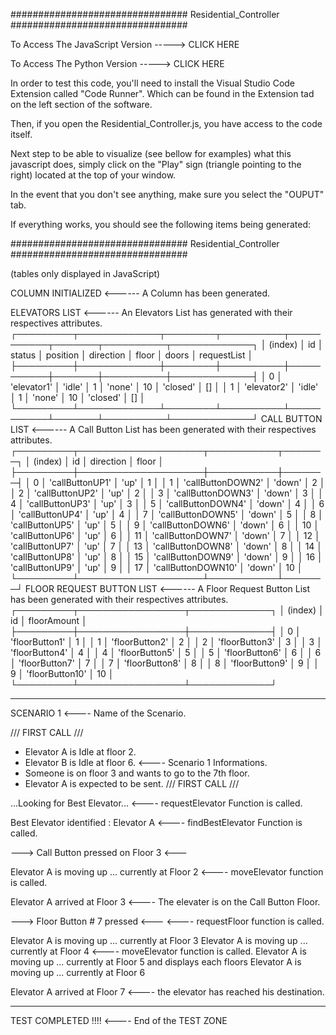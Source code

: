 ################################ Residential_Controller ################################

To Access The JavaScript Version -----> CLICK HERE

To Access The Python Version -----> CLICK HERE

In order to test this code, you'll need to install the Visual Studio Code Extension called "Code Runner". Which can be found in the Extension tad on the left section of the software.

Then, if you open the Residential_Controller.js, you have access to the code itself.

Next step to be able to visualize (see bellow for examples) what this javascript does, simply click on the "Play" sign (triangle pointing to the right) located at the top of your window.

In the event that you don't see anything, make sure you select the "OUPUT" tab.

If everything works, you should see the following items being generated:

################################ Residential_Controller ################################

(tables only displayed in JavaScript)

COLUMN INITIALIZED        <------ A Column has been generated.

ELEVATORS LIST            <------ An Elevators List has generated with their respectives attributes.
┌─────────┬─────────────┬────────┬──────────┬───────────┬───────┬──────────┬─────────────┐
│ (index) │     id      │ status │ position │ direction │ floor │  doors   │ requestList │
├─────────┼─────────────┼────────┼──────────┼───────────┼───────┼──────────┼─────────────┤
│    0    │ 'elevator1' │ 'idle' │    1     │  'none'   │  10   │ 'closed' │     []      │
│    1    │ 'elevator2' │ 'idle' │    1     │  'none'   │  10   │ 'closed' │     []      │
└─────────┴─────────────┴────────┴──────────┴───────────┴───────┴──────────┴─────────────┘
CALL BUTTON LIST          <------ A Call Button List has been generated with their respectives attributes.
┌─────────┬────────────────────┬───────────┬───────┐
│ (index) │         id         │ direction │ floor │
├─────────┼────────────────────┼───────────┼───────┤
│    0    │  'callButtonUP1'   │   'up'    │   1   │
│    1    │ 'callButtonDOWN2'  │  'down'   │   2   │
│    2    │  'callButtonUP2'   │   'up'    │   2   │
│    3    │ 'callButtonDOWN3'  │  'down'   │   3   │
│    4    │  'callButtonUP3'   │   'up'    │   3   │
│    5    │ 'callButtonDOWN4'  │  'down'   │   4   │
│    6    │  'callButtonUP4'   │   'up'    │   4   │
│    7    │ 'callButtonDOWN5'  │  'down'   │   5   │
│    8    │  'callButtonUP5'   │   'up'    │   5   │
│    9    │ 'callButtonDOWN6'  │  'down'   │   6   │
│   10    │  'callButtonUP6'   │   'up'    │   6   │
│   11    │ 'callButtonDOWN7'  │  'down'   │   7   │
│   12    │  'callButtonUP7'   │   'up'    │   7   │
│   13    │ 'callButtonDOWN8'  │  'down'   │   8   │
│   14    │  'callButtonUP8'   │   'up'    │   8   │
│   15    │ 'callButtonDOWN9'  │  'down'   │   9   │
│   16    │  'callButtonUP9'   │   'up'    │   9   │
│   17    │ 'callButtonDOWN10' │  'down'   │  10   │
└─────────┴────────────────────┴───────────┴───────┘
FLOOR REQUEST BUTTON LIST <------ A Floor Request Button List has been generated with their respectives attributes.
┌─────────┬─────────────────┬─────────────┐
│ (index) │       id        │ floorAmount │
├─────────┼─────────────────┼─────────────┤
│    0    │ 'floorButton1'  │      1      │
│    1    │ 'floorButton2'  │      2      │
│    2    │ 'floorButton3'  │      3      │
│    3    │ 'floorButton4'  │      4      │
│    4    │ 'floorButton5'  │      5      │
│    5    │ 'floorButton6'  │      6      │
│    6    │ 'floorButton7'  │      7      │
│    7    │ 'floorButton8'  │      8      │
│    8    │ 'floorButton9'  │      9      │
│    9    │ 'floorButton10' │     10      │
└─────────┴─────────────────┴─────────────┘

-----------------------         

SCENARIO 1                                                      <---- Name of the Scenario.

/// FIRST CALL ///
  - Elevator A is Idle at floor 2.
  - Elevator B is Idle at floor 6.                              <---- Scenario 1 Informations.
  - Someone is on floor 3 and wants to go to the 7th floor.
  - Elevator A is expected to be sent.
/// FIRST CALL ///

...Looking for Best Elevator...                                 <---- requestElevator Function is called.

Best Elevator identified  :  Elevator A                         <---- findBestElevator Function is called.

---> Call Button pressed on Floor 3 <---                        

Elevator A is moving up ... currently at Floor 2                <---- moveElevator function is called.

Elevator A arrived at Floor 3                                   <---- The elevater is on the Call Button Floor.

---> Floor Button # 7 pressed <---                              <---- requestFloor function is called.

Elevator A is moving up ... currently at Floor 3
Elevator A is moving up ... currently at Floor 4                <---- moveElevator function is called.
Elevator A is moving up ... currently at Floor 5                      and displays each floors
Elevator A is moving up ... currently at Floor 6

Elevator A arrived at Floor 7                                   <---- the elevator has reached his destination.

-----------------------

TEST COMPLETED !!!!                                             <---- End of the TEST ZONE







